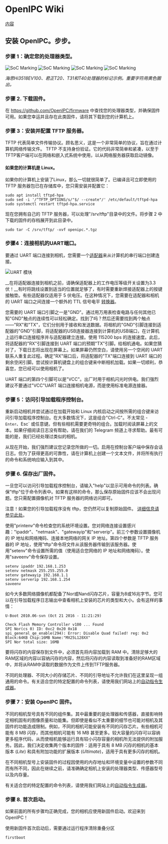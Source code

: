 # OpenIPC Wiki 
[内容](../README.zh.md)

安装 OpenIPC。步步。 
--------------------------------

### 步骤 1：确定您的处理器类型。

![SoC Marking](../images/soc-hisilicon.webp)
![SoC Marking](../images/soc-ingenic-t20.webp)
![SoC Marking](../images/soc-ingenic-t31.webp)
![SoC Marking](../images/soc-ingenic-t40.webp)

_海思Hi3518EV100、君正T20、T31和T40处理器的标记示例。重要字符用黄色圈出。_

### 步骤 2. 下载固件。

在 <https://github.com/OpenIPC/firmware> 中查找您的处理器类型，并确保固件可用。如果您幸运并且存在此类固件，请将其下载到您的计算机上。

### 步骤 3：安装并配置 TFTP 服务器。

TFTP 代表简单文件传输协议。顾名思义，这是一个非常简单的协议，旨在通过计算机网络传输文件。 TFTP 不支持身份验证。它的代码非常简单和紧凑，以至于TFTP客户端可以在网络和嵌入式系统中使用，以从网络服务器获取启动镜像。

#### 如果您的计算机是 Linux。

如果你的计算机上安装了Linux，那么一切就很简单了。已编译且可立即使用的 TFTP 服务器包已在存储库中，您只需安装并配置它：

```
sudo apt install tftpd-hpa
sudo sed -i '/^TFTP_OPTIONS/s/"$/ --create"/' /etc/default/tftpd-hpa
sudo systemctl restart tftpd-hpa.service
```

现在您拥有自己的 TFTP 服务器，可以处理"/srv/tftp"目录中的文件。将步骤 2 中下载的固件的存档展开到此目录中。

```
sudo tar -C /srv/tftp/ -xvf openipc.*.tgz
```

### 步骤4：连接相机的UART端口。

要通过 UART 端口连接到相机，您需要一个[适配器][ftdi]来从计算机的串行端口创建连接。

![UART 模块](../images/uart-module.webp)

__在将适配器连接到相机之前，请确保适配器上的工作电压等级开关设置为3.3伏！__有时将跳线设置到适当的位置就足够了，有时需要重新焊接适配器上的按键接触垫。有些适配器仅适用于 5 伏电压。在这种情况下，您需要在适配器和相机的 UART 端口之间连接一个额外的 TTL 信号电平 [转换器][tllc]。

您需要的 UART 端口引脚之一是"GND"。通过用万用表检查电路与任何其他已知"GND"触点的连续性可以轻松确定。找到了吗？然后还需要找到两个触点——"RX"和"TX"，它们分别用于接收和发送数据。将相机的"GND"引脚连接到适配器的"GND"引脚，将适配器的USB连接器连接到计算机的USB端口，在计算机上运行串口连接程序并与适配器建立连接。使用 115200 bps 的连接速度。此后，将适配器的"RX"引脚连接到 UART 端口的预期"TX"引脚。给相机通电。如果您猜对了，下载日志将出现在屏幕上。如果屏幕仍然空白，请使用另一个空闲的 UART 联系人重复此过程。确定"RX"端口后，将适配器的"TX"端口连接到 UART 端口的剩余空闲引脚。尝试按计算机键盘上的组合键来中断相机加载。如果一切顺利，恭喜您，您已经可以使用相机了。

UART 端口的第四个引脚可以是"VCC"。出厂时用于相机闪光时供电。我们强烈建议不要通过"VCC"UART 端口连接相机电源，而是使用标准电源连接器。

### 步骤 5：访问引导加载程序控制台。

重新启动相机并尝试通过在加载开始和 Linux 内核启动之间按所需的组合键来访问引导加载程序控制台。在大多数情况下，这是组合"Ctrl-C"。不太常见 - `Enter`、Esc` 或任意键。但有些相机需要更奇特的组合。加载时阅读屏幕上的文本。如果仔细阅读日志没有帮助，请在我们的 Telegram 频道上寻求帮助。最有可能的是，我们已经处理过类似的相机。

从现在开始，我们强烈建议您记录您所做的一切。启用在控制台客户端中保存会话日志。但为了获得更高的可靠性，请在计算机上创建一个文本文件，并将所有执行的命令和系统响应输入到其中。

### 步骤 6. 保存出厂固件。

一旦您可以访问引导加载程序控制台，请输入"help"以显示可用命令的列表。确保"tftp"位于命令列表中。如果有这样的命令，那么保存原始固件应该不会出现问题。您只需配置摄像机对 TFTP 服务器的网络访问即可。

注意！如果您的引导加载程序没有 tftp，您仍然可以复制原始固件。 [详细信息请参见此处](help-uboot.md)。

使用"printenv"命令检查您的系统环境设置。您对网络连接设置感兴趣："ipaddr"、"netmask"、"gatewayip"和"serverip"。前三个参数设置摄像机的 IP 地址和网络掩码、连接本地网络的网关 IP 地址。第四个参数是 TFTP 服务器的 IP 地址，使用"tftp"命令将文件从该服务器传输到该服务器。使用"setenv"命令设置所需的值（使用适合您网络的 IP 地址和网络掩码）。使用"saveenv"命令保存设置。

```
setenv ipaddr 192.168.1.253
setenv netmask 255.255.255.0
setenv gatewayip 192.168.1.1
setenv serverip 192.168.1.254
saveenv
```

如今大多数网络摄像机都配备了Nor或Nand闪存芯片，容量为8或16兆字节。您可以在引导加载程序日志输出中查看相机上安装的芯片的类型和大小。会有这样的事情：

```
U-Boot 2010.06-svn (Oct 21 2016 - 11:21:29)

Check Flash Memory Controller v100 ... Found
SPI Nor(cs 0) ID: 0xс2 0x20 0x18
spi_general_qe_enable(294): Error: Disable Quad failed! reg: 0x2
Block:64KB Chip:16MB Name:"MX25L128XX"
SPI Nor total size: 16MB
```

要将闪存的内容保存到文件中，必须首先将内容加载到 RAM 中。清除足够大的RAM区域的内容以容纳闪存的内容，然后将闪存的内容读取到准备好的RAM区域中，并将从RAM中读取的数据作为文件上传到TFTP服务器。

不同的处理器、不同大小的存储芯片、不同的引导地址不允许我们在这里呈现一组通用的命令。有关适合您的特定配置的命令列表，请使用我们网站上的[自动指令生成器](https://openipc.org/supported-hardware/)。

### 步骤 7：安装 OpenIPC 固件。

不同的相机型号具有不同的组件集。其中最重要的是处理器和传感器，直接影响特定相机固有的图像质量和功能集。但即使是看似不太重要的细节也可能对相机及其固件的功能造成限制。例如，不同的相机可能安装有不同的闪存芯片。有些相机可能有 8 MB 闪存，而其他相机可能有 16 MB 甚至更多。较大容量的闪存可以容纳更多程序代码，从而使相机能够运行具有较小闪存容量的相机所无法提供的附加服务。因此，我们决定收集两个版本的固件：适用于具有 8 MB 闪存的相机的基本版本 (_Lite_) 和具有附加功能的扩展版本 (_Ultimate_)，适用于具有更多闪存的相机。

在不同相机型号上安装固件的过程因使用的内存地址和环境变量中设置的参数不同而有所不同，因此在继续之前，请准确确定相机上安装的处理器类型、传感器型号以及内存量。

有关适合您的特定配置的命令列表，请使用我们网站上的[自动指令生成器](https://openipc.org/supported-hardware/)。

### 步骤 8. 首次启动。

如果前面的所有步骤均正确完成，您的相机应使用新固件启动。欢迎来到 OpenIPC！

使用新固件首次启动后，需要通过运行程序清除重叠分区

```
firstboot
```

[logo]: ../images/logo_openipc.png
[ftdi]: https://www.google.com/search?q=ftdi+usb+ttl
[tllc]: https://google.com/search?q=logic+level+converter+3.3v+5v
